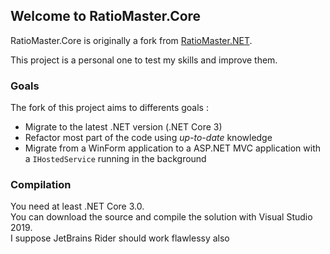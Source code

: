 ## Welcome to RatioMaster.Core

RatioMaster.Core is originally a fork from [RatioMaster.NET](https://github.com/NikolayIT/RatioMaster.NET).  

This project is a personal one to test my skills and improve them.

### Goals

The fork of this project aims to differents goals :  
* Migrate to the latest .NET version (.NET Core 3)  
* Refactor most part of the code using _up-to-date_ knowledge  
* Migrate from a WinForm application to a ASP.NET MVC application with a `IHostedService` running in the background

### Compilation  

You need at least .NET Core 3.0.  
You can download the source and compile the solution with Visual Studio 2019.  
I suppose JetBrains Rider should work flawlessy also
